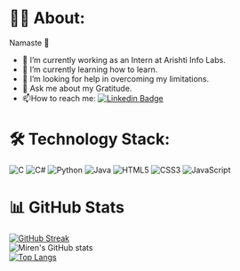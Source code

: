 # :man_technologist: About:

Namaste 🙏

- 🔭 I’m currently working as an Intern at Arishti Info Labs.
- 🌱 I’m currently learning how to learn.
- 🤔 I’m looking for help in overcoming my limitations.
- 💬 Ask me about my Gratitude.
- :mailbox:How to reach me: [![Linkedin Badge](https://img.shields.io/badge/-LinkedIn-blue?style=flat&logo=Linkedin&logoColor=white)](https://in.linkedin.com/in/miren-prajapati-03ba0720b)

# :hammer_and_wrench: Technology Stack:

![C](https://img.shields.io/badge/c-%2300599C.svg?style=for-the-badge&logo=c&logoColor=white)
![C#](https://img.shields.io/badge/c%23-%23239120.svg?style=for-the-badge&logo=c-sharp&logoColor=white)
![Python](https://img.shields.io/badge/python-3670A0?style=for-the-badge&logo=python&logoColor=ffdd54)
![Java](https://img.shields.io/badge/java-%23ED8B00.svg?style=for-the-badge&logo=java&logoColor=white)
![HTML5](https://img.shields.io/badge/html5-%23E34F26.svg?style=for-the-badge&logo=html5&logoColor=white)
![CSS3](https://img.shields.io/badge/css3-%231572B6.svg?style=for-the-badge&logo=css3&logoColor=white)
![JavaScript](https://img.shields.io/badge/javascript-%23323330.svg?style=for-the-badge&logo=javascript&logoColor=%23F7DF1E)

# 📊 GitHub Stats

[![GitHub Streak](http://github-readme-streak-stats.herokuapp.com?user=MirenArishti&theme=dark&background=000000)](https://git.io/streak-stats)<br>
![Miren's GitHub stats](https://github-readme-stats.vercel.app/api?username=MirenArishti&show_icons=true&theme=radical)<br>
[![Top Langs](https://github-readme-stats.vercel.app/api/top-langs/?username=MirenArishti&layout=compact&theme=vision-friendly-dark)](https://github.com/anuraghazra/github-readme-stats)
